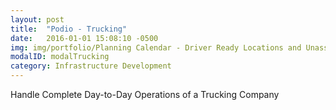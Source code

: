 ```yaml
---
layout: post
title:  "Podio - Trucking"
date:   2016-01-01 15:08:10 -0500
img: img/portfolio/Planning Calendar - Driver Ready Locations and Unassigned Loads.png
modalID: modalTrucking
category: Infrastructure Development
---
```

Handle Complete Day-to-Day Operations of a Trucking Company